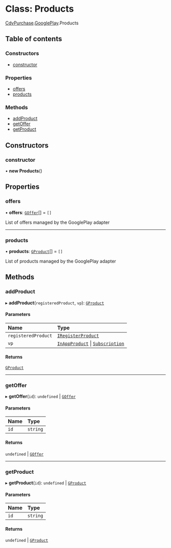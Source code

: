 # Class: Products

[CdvPurchase](../modules/CdvPurchase.md).[GooglePlay](../modules/CdvPurchase.GooglePlay.md).Products

## Table of contents

### Constructors

- [constructor](CdvPurchase.GooglePlay.Products.md#constructor)

### Properties

- [offers](CdvPurchase.GooglePlay.Products.md#offers)
- [products](CdvPurchase.GooglePlay.Products.md#products)

### Methods

- [addProduct](CdvPurchase.GooglePlay.Products.md#addproduct)
- [getOffer](CdvPurchase.GooglePlay.Products.md#getoffer)
- [getProduct](CdvPurchase.GooglePlay.Products.md#getproduct)

## Constructors

### constructor

• **new Products**()

## Properties

### offers

• **offers**: [`GOffer`](../modules/CdvPurchase.GooglePlay.md#goffer)[] = `[]`

List of offers managed by the GooglePlay adapter

___

### products

• **products**: [`GProduct`](CdvPurchase.GooglePlay.GProduct.md)[] = `[]`

List of products managed by the GooglePlay adapter

## Methods

### addProduct

▸ **addProduct**(`registeredProduct`, `vp`): [`GProduct`](CdvPurchase.GooglePlay.GProduct.md)

#### Parameters

| Name | Type |
| :------ | :------ |
| `registeredProduct` | [`IRegisterProduct`](../interfaces/CdvPurchase.IRegisterProduct.md) |
| `vp` | [`InAppProduct`](../interfaces/CdvPurchase.GooglePlay.Bridge.InAppProduct.md) \| [`Subscription`](../interfaces/CdvPurchase.GooglePlay.Bridge.Subscription.md) |

#### Returns

[`GProduct`](CdvPurchase.GooglePlay.GProduct.md)

___

### getOffer

▸ **getOffer**(`id`): `undefined` \| [`GOffer`](../modules/CdvPurchase.GooglePlay.md#goffer)

#### Parameters

| Name | Type |
| :------ | :------ |
| `id` | `string` |

#### Returns

`undefined` \| [`GOffer`](../modules/CdvPurchase.GooglePlay.md#goffer)

___

### getProduct

▸ **getProduct**(`id`): `undefined` \| [`GProduct`](CdvPurchase.GooglePlay.GProduct.md)

#### Parameters

| Name | Type |
| :------ | :------ |
| `id` | `string` |

#### Returns

`undefined` \| [`GProduct`](CdvPurchase.GooglePlay.GProduct.md)
